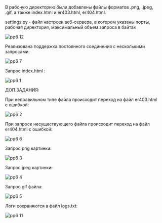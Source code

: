 В рабочую директорию были добавлены файлы форматов .png, .jpeg, .gif, а также index.html и er403.html, er404.html.

settings.py - файл настроек веб-сервера, в котором указаны порты, рабочая директория, максимальный объем запроса в байтах

![pp6 12](https://user-images.githubusercontent.com/91433112/144756898-8fbfa470-c9e5-4efd-8e07-7e506a332c3a.png)


Реализована поддержка постоянного соединения с несколькими запросами:

![pp6 7](https://user-images.githubusercontent.com/91433112/144756911-44271f07-80a0-4a42-83e4-df06cc6284cc.png)

Запрос index.html :

![pp6 1](https://user-images.githubusercontent.com/91433112/144756904-b0e4344d-40c7-4527-9f11-dd3c0f9b9534.png)

ДОП.ЗАДАНИЯ:

При неправильном типе файла происходит переход на файл er403.html с ошибкой:

![pp6 2](https://user-images.githubusercontent.com/91433112/144756905-c3c2e12b-e6d9-4141-8cda-bb6afef6d9b9.png)

При запросе несуществующего файла происходит переход на файл er404.html с ошибкой:

![pp6 6](https://user-images.githubusercontent.com/91433112/144756908-3261c9a3-470b-4ca5-b7d8-0642c487f4f0.png)


Запрос png картинки:

![pp6 3](https://user-images.githubusercontent.com/91433112/144756906-9e0a6ad6-054f-4265-bd82-7f5329556aa9.png)

Запрос jpeg картинки:

![pp6 4](https://user-images.githubusercontent.com/91433112/144756902-981c4736-b1ee-40e3-986b-7228b2354dd5.png)


Запрос gif файла: 

![pp6 5](https://user-images.githubusercontent.com/91433112/144756907-52031805-e3d0-455f-802c-87689e448476.png)

Логи сохраняются в файл logs.txt:

![pp6 11](https://user-images.githubusercontent.com/91433112/144756892-981e592b-4513-44c7-a65a-c9410937f9aa.png)
